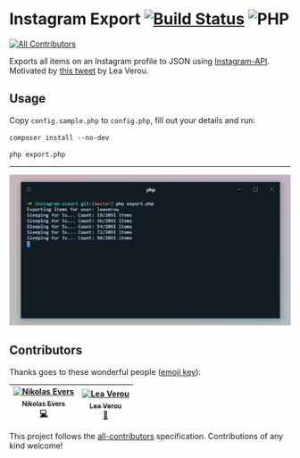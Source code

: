 # Instagram Export [![Build Status](https://travis-ci.org/vintagesucks/instagram-export.svg?branch=master)](https://travis-ci.org/vintagesucks/instagram-export) ![PHP](https://img.shields.io/badge/PHP-%5E7.1.3-blue.svg)
[![All Contributors](https://img.shields.io/badge/all_contributors-2-orange.svg?style=flat-square)](#contributors)

Exports all items on an Instagram profile to JSON using [Instagram-API](https://github.com/mgp25/Instagram-API). Motivated by [this tweet](https://twitter.com/LeaVerou/status/929542539425677312) by Lea Verou.

## Usage

Copy `config.sample.php` to `config.php`, fill out your details and run:

```
composer install --no-dev
```

```
php export.php
```

---

![Screenshot](https://raw.githubusercontent.com/vintagesucks/instagram-export/master/screenshot.png)

## Contributors

Thanks goes to these wonderful people ([emoji key](https://github.com/all-contributors/all-contributors#emoji-key)):

<!-- ALL-CONTRIBUTORS-LIST:START - Do not remove or modify this section -->
<!-- prettier-ignore -->
| [<img src="https://avatars0.githubusercontent.com/u/13335308?v=4" width="100px;" alt="Nikolas Evers"/><br /><sub><b>Nikolas Evers</b></sub>](https://nikol.as)<br />[💻](https://github.com/vintagesucks/instagram-export/commits?author=vintagesucks "Code") | [<img src="https://avatars1.githubusercontent.com/u/175836?v=4" width="100px;" alt="Lea Verou"/><br /><sub><b>Lea Verou</b></sub>](http://lea.verou.me)<br />[🐛](https://github.com/vintagesucks/instagram-export/issues?q=author%3ALeaVerou "Bug reports") |
| :---: | :---: |
<!-- ALL-CONTRIBUTORS-LIST:END -->

This project follows the [all-contributors](https://github.com/all-contributors/all-contributors) specification. Contributions of any kind welcome!